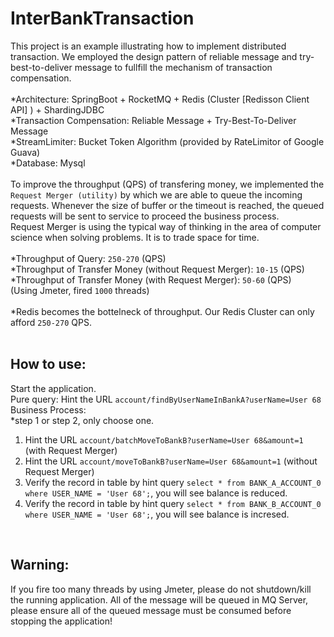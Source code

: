 # InterBankTransaction
This project is an example illustrating how to implement distributed transaction.
We employed the design pattern of reliable message and try-best-to-deliver message to fullfill the mechanism of transaction compensation.<br>
<br>
*Architecture: SpringBoot + RocketMQ + Redis (Cluster [Redisson Client API] ) + ShardingJDBC<br>
*Transaction Compensation: Reliable Message + Try-Best-To-Deliver Message<br>
*StreamLimiter: Bucket Token Algorithm (provided by RateLimitor of Google Guava)<br>
*Database: Mysql<br>
<br>
To improve the throughput (QPS) of transfering money, we implemented the `Request Merger (utility)` by which we are able to queue the incoming requests. Whenever the size of buffer or the timeout is reached, the queued requests will be sent to service to proceed the business process.<br>
Request Merger is using the typical way of thinking in the area of computer science when solving problems. It is to trade space for time.<br>
<br>
*Throughput of Query: `250-270` (QPS)<br>
*Throughput of Transfer Money (without Request Merger): `10-15` (QPS)<br>
*Throughput of Transfer Money (with Request Merger): `50-60` (QPS)<br>
(Using Jmeter, fired `1000` threads)<br>
<br>
*Redis becomes the bottelneck of throughput. Our Redis Cluster can only afford `250-270` QPS.<br>
<br>

## How to use:<br>
Start the application.<br>
Pure query: Hint the URL `account/findByUserNameInBankA?userName=User 68`<br>
Business Process:<br>
  *step 1 or step 2, only choose one.
  1. Hint the URL `account/batchMoveToBankB?userName=User 68&amount=1` (with Request Merger)<br>
  2. Hint the URL `account/moveToBankB?userName=User 68&amount=1` (without Request Merger)<br>
  3. Verify the record in table by hint query `select * from BANK_A_ACCOUNT_0 where USER_NAME = 'User 68';`, you will see balance is reduced.<br>
  4. Verify the record in table by hint query `select * from BANK_B_ACCOUNT_0 where USER_NAME = 'User 68';`, you will see balance is incresed.<br>
<br>

## Warning:<br>
If you fire too many threads by using Jmeter, please do not shutdown/kill the running application. All of the message will be queued in MQ Server, please ensure all of the queued message must be consumed before stopping the application!<br>
